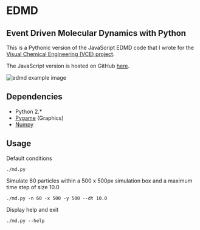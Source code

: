 # EDMD
## Event Driven Molecular Dynamics with Python

This is a Pythonic version of the JavaScript EDMD code that I wrote for the [Visual Chemical Engineering (VCE) project](http://visualchemeng.com/). 

The JavaScript version is hosted on GitHub [here](https://github.com/adm78/visualchemeng_js/blob/master/modules/md/md.js). 

![edmd example image](https://user-images.githubusercontent.com/17439476/33520943-7bb99ff8-d7bc-11e7-9cd6-9e676f3a297d.png)

## Dependencies
- Python 2.*
- [Pygame](https://www.pygame.org/wiki/GettingStarted) (Graphics)
- [Numpy](http://www.numpy.org/)

## Usage
Default conditions
```shell
./md.py
```
Simulate 60 particles within a 500 x 500px simulation box and a maximum time step of size 10.0
```shell
./md.py -n 60 -x 500 -y 500 --dt 10.0
```
Display help and exit
```shell
./md.py --help
```
